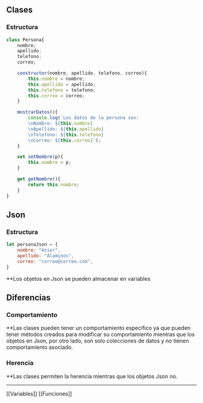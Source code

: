 ## Clases

### Estructura

```js
class Persona{
	nombre;
	apellido;
	telefono;
	correo;

	constructor(nombre, apellido, telefono, correo){
		this.nombre = nombre;
		this.apellido = apellido;
		this.telefono = telefono;
		this.correo = correo;
	}

	mostrarDatos(){
		console.log(`Los datos de la persona son:
		\nNombre: ${this.nombre}
		\nApellido: ${this.apellido}
		\nTelefono: ${this.telefono}
		\nCorreo: ${this.correo}`);
	}

	set setNombre(p){
		this.nombre = p;
	}

	get getNombre(){
		return this.nombre;
	}
}
```

## Json

### Estructura

```js
let personaJson = {
	nombre: "Asier",
	apellido: "Alaminos",
	correo: "correo@correo.com",
}
```

**Los objetos en Json se pueden almacenar en variables

## Diferencias

### Comportamiento

**Las clases pueden tener un comportamiento especifico ya que pueden tener métodos creados para modificar su comportamiento mientras que los objetos en Json, por otro lado, son solo colecciones de datos y no tienen comportamiento asociado.

### Herencia

**Las clases permiten la herencia mientras que los objetos Json no.

---

[[Variables]]
[[Funciones]]